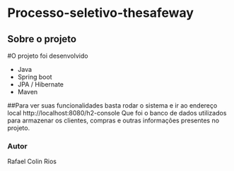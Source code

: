 # Processo-seletivo-thesafeway
## Sobre o projeto
#O projeto foi desenvolvido
  - Java
  - Spring boot
  - JPA / Hibernate
  - Maven
  
##Para ver suas funcionalidades basta rodar o sistema e ir ao endereço local
http://localhost:8080/h2-console
Que foi o banco de dados utilizados para armazenar os clientes, compras e outras informações presentes no projeto.

### Autor
Rafael Colin Rios
